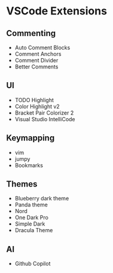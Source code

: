 # VSCode Extensions

## Commenting
- Auto Comment Blocks
- Comment Anchors
- Comment Divider
- Better Comments

## UI
- TODO Highlight
- Color Highlight v2
- Bracket Pair Colorizer 2
- Visual Studio IntelliCode

## Keymapping
- vim
- jumpy
- Bookmarks

## Themes
- Blueberry dark theme
- Panda theme
- Nord
- One Dark Pro
- Simple Dark
- Dracula Theme

## AI
- Github Copilot
